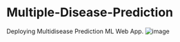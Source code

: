 # Multiple-Disease-Prediction
Deploying Multidisease Prediction ML Web App.
![image](https://github.com/user-attachments/assets/1de65c4d-6cde-4f7a-af9e-bf5b233d71c6)
